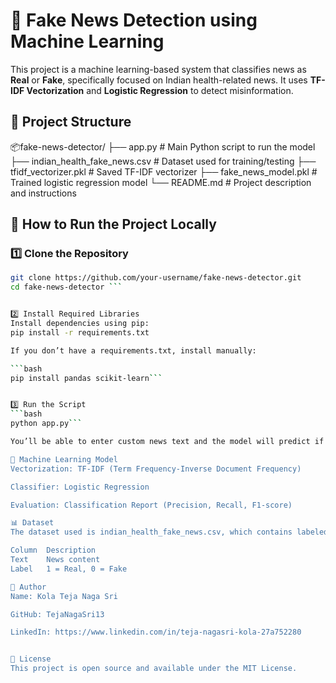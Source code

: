 # 📰 Fake News Detection using Machine Learning

This project is a machine learning-based system that classifies news as **Real** or **Fake**, specifically focused on Indian health-related news. It uses **TF-IDF Vectorization** and **Logistic Regression** to detect misinformation.

## 📁 Project Structure

📦fake-news-detector/
├── app.py # Main Python script to run the model
├── indian_health_fake_news.csv # Dataset used for training/testing
├── tfidf_vectorizer.pkl # Saved TF-IDF vectorizer
├── fake_news_model.pkl # Trained logistic regression model
└── README.md # Project description and instructions


## 🚀 How to Run the Project Locally

### 1️⃣ Clone the Repository

```bash
git clone https://github.com/your-username/fake-news-detector.git
cd fake-news-detector ```


2️⃣ Install Required Libraries
Install dependencies using pip:
pip install -r requirements.txt

If you don’t have a requirements.txt, install manually:

```bash
pip install pandas scikit-learn```


3️⃣ Run the Script
```bash
python app.py```

You’ll be able to enter custom news text and the model will predict if it's Real or Fake.

🧠 Machine Learning Model
Vectorization: TF-IDF (Term Frequency-Inverse Document Frequency)

Classifier: Logistic Regression

Evaluation: Classification Report (Precision, Recall, F1-score)

📊 Dataset
The dataset used is indian_health_fake_news.csv, which contains labeled health-related news articles from Indian sources.

Column	Description
Text	News content
Label	1 = Real, 0 = Fake

👤 Author
Name: Kola Teja Naga Sri

GitHub: TejaNagaSri13

LinkedIn: https://www.linkedin.com/in/teja-nagasri-kola-27a752280


📌 License
This project is open source and available under the MIT License.

